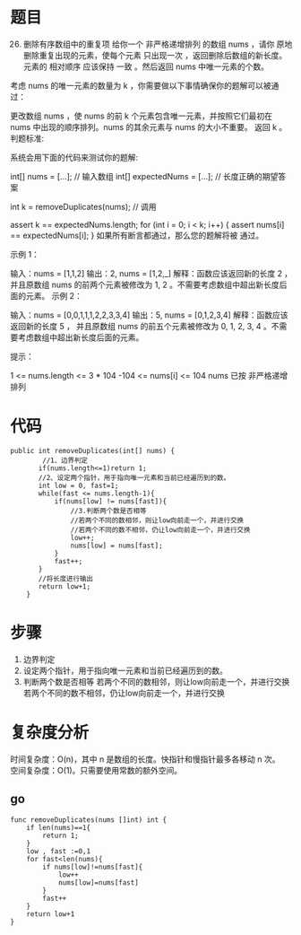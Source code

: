 # 题目
26. 删除有序数组中的重复项
给你一个 非严格递增排列 的数组 nums ，请你 原地 删除重复出现的元素，使每个元素 只出现一次 ，返回删除后数组的新长度。元素的 相对顺序 应该保持 一致 。然后返回 nums 中唯一元素的个数。

考虑 nums 的唯一元素的数量为 k ，你需要做以下事情确保你的题解可以被通过：

更改数组 nums ，使 nums 的前 k 个元素包含唯一元素，并按照它们最初在 nums 中出现的顺序排列。nums 的其余元素与 nums 的大小不重要。
返回 k 。
判题标准:

系统会用下面的代码来测试你的题解:

int[] nums = [...]; // 输入数组
int[] expectedNums = [...]; // 长度正确的期望答案

int k = removeDuplicates(nums); // 调用

assert k == expectedNums.length;
for (int i = 0; i < k; i++) {
    assert nums[i] == expectedNums[i];
}
如果所有断言都通过，那么您的题解将被 通过。

 

示例 1：

输入：nums = [1,1,2]
输出：2, nums = [1,2,_]
解释：函数应该返回新的长度 2 ，并且原数组 nums 的前两个元素被修改为 1, 2 。不需要考虑数组中超出新长度后面的元素。
示例 2：

输入：nums = [0,0,1,1,1,2,2,3,3,4]
输出：5, nums = [0,1,2,3,4]
解释：函数应该返回新的长度 5 ， 并且原数组 nums 的前五个元素被修改为 0, 1, 2, 3, 4 。不需要考虑数组中超出新长度后面的元素。
 

提示：

1 <= nums.length <= 3 * 104
-104 <= nums[i] <= 104
nums 已按 非严格递增 排列

# 代码
````
public int removeDuplicates(int[] nums) {
        //1、边界判定
       if(nums.length<=1)return 1;
       //2、设定两个指针，用于指向唯一元素和当前已经遍历到的数。
       int low = 0, fast=1;
       while(fast <= nums.length-1){
           if(nums[low] != nums[fast]){
               //3.判断两个数是否相等
               //若两个不同的数相邻，则让low向前走一个，并进行交换
               //若两个不同的数不相邻，仍让low向前走一个，并进行交换
               low++;
               nums[low] = nums[fast];
           }
           fast++;
       }
       //将长度进行输出
       return low+1;
    }
````

# 步骤
1. 边界判定
2. 设定两个指针，用于指向唯一元素和当前已经遍历到的数。
3. 判断两个数是否相等
  若两个不同的数相邻，则让low向前走一个，并进行交换
  若两个不同的数不相邻，仍让low向前走一个，并进行交换


# 复杂度分析
时间复杂度：O(n)，其中 n 是数组的长度。快指针和慢指针最多各移动 n 次。</br>
空间复杂度：O(1)。只需要使用常数的额外空间。

## go
```
func removeDuplicates(nums []int) int {
    if len(nums)==1{
        return 1;
    }
    low , fast :=0,1
    for fast<len(nums){
        if nums[low]!=nums[fast]{
            low++
            nums[low]=nums[fast]
        }
        fast++
    }
    return low+1
}
```
